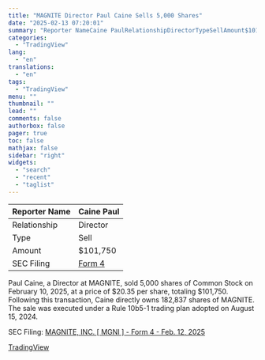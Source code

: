 ```yaml
---
title: "MAGNITE Director Paul Caine Sells 5,000 Shares"
date: "2025-02-13 07:20:01"
summary: "Reporter NameCaine PaulRelationshipDirectorTypeSellAmount$101,750SEC FilingForm 4Paul Caine, a Director at MAGNITE, sold 5,000 shares of Common Stock on February 10, 2025, at a price of $20.35 per share, totaling $101,750. Following this transaction, Caine directly owns 182,837 shares of MAGNITE. The sale was executed under a Rule 10b5-1 trading plan adopted..."
categories:
  - "TradingView"
lang:
  - "en"
translations:
  - "en"
tags:
  - "TradingView"
menu: ""
thumbnail: ""
lead: ""
comments: false
authorbox: false
pager: true
toc: false
mathjax: false
sidebar: "right"
widgets:
  - "search"
  - "recent"
  - "taglist"
---
```


| Reporter Name | Caine Paul |
| --- | --- |
| Relationship | Director |
| Type | Sell |
| Amount | $101,750 |
| SEC Filing | [Form 4](https://www.sec.gov/Archives/edgar/data/1595974/000141588925003779/xslF345X05/form4-02122025_110243.xml) |

Paul Caine, a Director at MAGNITE, sold 5,000 shares of Common Stock on February 10, 2025, at a price of $20.35 per share, totaling $101,750. Following this transaction, Caine directly owns 182,837 shares of MAGNITE. The sale was executed under a Rule 10b5-1 trading plan adopted on August 15, 2024.

SEC Filing: [MAGNITE, INC. [ MGNI ] - Form 4 - Feb. 12, 2025](https://www.sec.gov/Archives/edgar/data/1595974/000141588925003779/xslF345X05/form4-02122025_110243.xml)

[TradingView](https://www.tradingview.com/news/tradingview:15ac769bb5f5e:0-magnite-director-paul-caine-sells-5-000-shares/)
